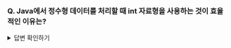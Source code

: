 ### Q. Java에서 정수형 데이터를 처리할 때 int 자료형을 사용하는 것이 효율적인 이유는?

<details>
<summary>답변 확인하기</summary>
  
```
JVM의 피연산자 스택(operand stack)이 피연산자를 4byte 단위로 저장하기 때문에
크기가 4 byte 보다 작은 자료형(byte, short)의 값을 계산할 때는 4 byte로 변환하여 연산이 수행된다.
그래서 오히려 int를 사용하는 것이 더 효율적이다.

※ JVM은 데이터를 처리할 때도 4byte(=32bit)로 처리하여 int와 int 보다 작은 타입들은 한 번에 읽거나 쓰는 것이 가능하다.
```
  
</details>
